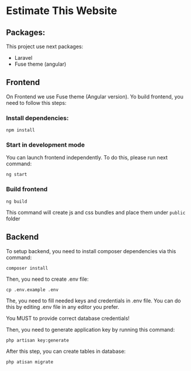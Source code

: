 # Estimate This Website

## Packages:

This project use next packages:

- Laravel
- Fuse theme (angular)

## Frontend

On Frontend we use Fuse theme (Angular version). Yo build frontend, you need to follow this steps:

### Install dependencies:

```npm install```

### Start in development mode

You can launch frontend independently. To do this, please run next command:

```ng start```

### Build frontend

```ng build```

This command will create js and css bundles and place them under ``public`` folder 

## Backend

To setup backend, you need to install composer dependencies via this command:

```composer install```

Then, you need to create .env file:

```cp .env.example .env```

The, you need to fill needed keys and credentials in .env file. You can do this by editing .env file in any editor you prefer.

You MUST to provide correct database credentials!

Then, you need to generate application key by running this command:

```php artisan key:generate```

After this step, you can create tables in database:

```php atisan migrate```

